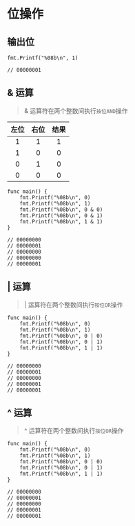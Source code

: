# 位操作

## 输出位

```golang
fmt.Printf("%08b\n", 1)

// 00000001
```

## & 运算

> & 运算符在两个整数间执行`按位AND`操作

左位|右位|结果
:--:|:--:|:--:
1|1|1
1|0|0
0|1|0
0|0|0

```golang
func main() {
	fmt.Printf("%08b\n", 0)
	fmt.Printf("%08b\n", 1)
	fmt.Printf("%08b\n", 0 & 0)
	fmt.Printf("%08b\n", 0 & 1)
	fmt.Printf("%08b\n", 1 & 1)
}

// 00000000
// 00000001
// 00000000
// 00000000
// 00000001
```

## | 运算

> | 运算符在两个整数间执行`按位OR`操作

```golang
func main() {
	fmt.Printf("%08b\n", 0)
	fmt.Printf("%08b\n", 1)
	fmt.Printf("%08b\n", 0 | 0)
	fmt.Printf("%08b\n", 0 | 1)
	fmt.Printf("%08b\n", 1 | 1)
}

// 00000000
// 00000001
// 00000000
// 00000001
// 00000001
```

## ^ 运算

> ^ 运算符在两个整数间执行`按位OR`操作

```golang
func main() {
	fmt.Printf("%08b\n", 0)
	fmt.Printf("%08b\n", 1)
	fmt.Printf("%08b\n", 0 | 0)
	fmt.Printf("%08b\n", 0 | 1)
	fmt.Printf("%08b\n", 1 | 1)
}

// 00000000
// 00000001
// 00000000
// 00000001
// 00000001
```



